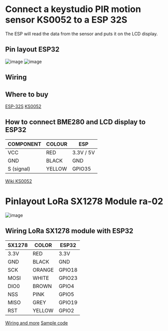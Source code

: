 # Connect a keystudio PIR motion sensor KS0052 to a ESP 32S

The ESP will read the data from the sensor and puts it on the LCD display.

## Pin layout ESP32

![image](https://github.com/resimons/esp32s-nodecmu-lora-bme280/blob/main/images/esp32-esp-32s-nodemcu-pinout.jpg)
![image](https://www.tinytronics.nl/image/cache/catalog/products_2024/keyestudio-pir-motion-sensor-main-1500x1500.jpg)

## Wiring

## Where to buy

[ESP-32S](https://elektronicavoorjou.nl/product/esp32-development-board-wifi-bluetooth)
[KS0052](https://www.tinytronics.nl/nl/sensoren/beweging/keyestudio-pir-bewegingssensor-module)

## How to connect BME280 and LCD display to ESP32
COMPONENT | COLOUR | ESP
------------ | ---------- | -------------
VCC | RED | 3.3V / 5V
GND | BLACK | GND
S (signal) | YELLOW | GPIO35

[Wiki KS0052](https://wiki.keyestudio.com/Ks0052_keyestudio_PIR_Motion_Sensor)

# Pinlayout LoRa SX1278 Module ra-02

![image](https://images.tcdn.com.br/img/img_prod/557243/sx1278_lora_433mhz_ra_02_breakout_board_10km_959_1_20191128221303.png)

## Wiring LoRa SX1278 module with ESP32
SX1278 | COLOR | ESP32
-------- |-| ----------
3.3V | RED | 3.3V
GND | BLACK | GND
SCK | ORANGE | GPIO18
MOSI | WHITE | GPIO23
DIO0 | BROWN | GPIO4
NSS | PINK | GPIO5
MISO | GREY | GPIO19
RST | YELLOW | GPIO2

[Wiring and more](https://www.circuitstate.com/tutorials/interfacing-ra-01-ra-02-sx1278-lora-modules-with-esp32-using-arduino/)
[Sample code](https://how2electronics.com/esp32-lora-sx1278-76-transmitter-receiver/)
